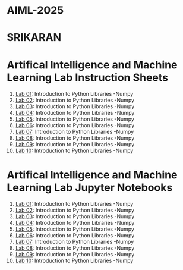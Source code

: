 # AIML-2025
# SRIKARAN
# Artifical Intelligence and Machine Learning Lab Instruction Sheets
1.  [ Lab 01](https://github.com/2303a51015/AIML-2025/blob/main/AIML_A1.pdf): Introduction to Python Libraries -Numpy
1.  [ Lab 02](https://github.com/2303a51015/AIML-2025/blob/main/AIML_A2.pdf): Introduction to Python Libraries -Numpy
1.  [ Lab 03](): Introduction to Python Libraries -Numpy
1.  [ Lab 04](): Introduction to Python Libraries -Numpy
1.  [ Lab 05](): Introduction to Python Libraries -Numpy
1.  [ Lab 06](): Introduction to Python Libraries -Numpy
1.  [ Lab 07](): Introduction to Python Libraries -Numpy
1.  [ Lab 08](): Introduction to Python Libraries -Numpy
1.  [ Lab 09](): Introduction to Python Libraries -Numpy
1.  [ Lab 10](): Introduction to Python Libraries -Numpy



#  Artifical Intelligence and Machine Learning Lab Jupyter Notebooks
1.  [ Lab 01](https://github.com/2303a51015/AIML-2025/blob/main/LAB_01.ipynb): Introduction to Python Libraries -Numpy
1.  [ Lab 02](): Introduction to Python Libraries -Numpy
1.  [ Lab 03](https://github.com/2303a51015/AIML-2025/blob/main/Lab03_AIML.ipynb): Introduction to Python Libraries -Numpy
1.  [ Lab 04](): Introduction to Python Libraries -Numpy
1.  [ Lab 05](): Introduction to Python Libraries -Numpy
1.  [ Lab 06](): Introduction to Python Libraries -Numpy
1.  [ Lab 07](): Introduction to Python Libraries -Numpy
1.  [ Lab 08](): Introduction to Python Libraries -Numpy
1.  [ Lab 09](): Introduction to Python Libraries -Numpy
1.  [ Lab 10](): Introduction to Python Libraries -Numpy
